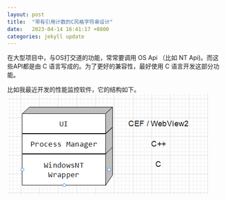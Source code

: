 ```yaml
---
layout: post
title:  "带有引用计数的C风格字符串设计"
date:   2023-04-14 16:41:17 +0800
categories: jekyll update
---
```


在大型项目中，与OS打交道的功能，常常要调用 OS Api （比如 NT Api)。而这些API都是由 C 语言写成的。为了更好的兼容性，最好使用 C 语言开发这部分功能。


比如我最近开发的性能监控软件，它的结构如下。
![structure](assets/c-style-string-with-ref-counting/structure.png)


